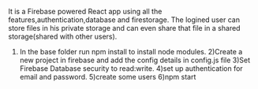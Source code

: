 It is a Firebase powered React app using all the features,authentication,database and firestorage.
The logined user can store files in his private storage and can even share that file in a shared storage(shared with other users).

1) In the base folder run npm install to install node modules.
2)Create a new project in firebase and add the config details in config.js file
3)Set Firebase Database security to read:write.
4)set up authentication for email and password.
5)create some users
6)npm start
